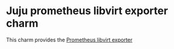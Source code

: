 # Juju prometheus libvirt exporter charm

This charm provides the [Prometheus libvirt exporter](https://github.com/kumina/libvirt_exporter)
